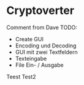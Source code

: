 # Cryptoverter
Comment from Dave
TODO:
- Create GUI
- Encoding und Decoding
- GUI mit zwei Textfeldern
- Texteingabe
- File Ein- / Ausgabe


Teest
Test2